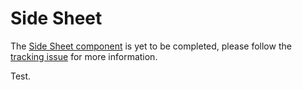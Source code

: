 # Side Sheet

The [Side Sheet component](https://material.io/go/design-sheets-side) is yet to be completed, please follow the [tracking issue](https://www.pivotaltracker.com/epic/show/3950597) for more information.


Test.
